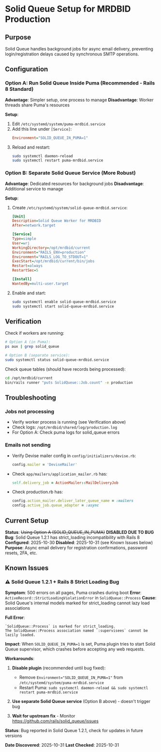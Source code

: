 # Solid Queue Setup for MRDBID Production

## Purpose
Solid Queue handles background jobs for async email delivery, preventing login/registration delays caused by synchronous SMTP operations.

## Configuration

### Option A: Run Solid Queue Inside Puma (Recommended - Rails 8 Standard)

**Advantage**: Simpler setup, one process to manage
**Disadvantage**: Worker threads share Puma's resources

**Setup**:
1. Edit `/etc/systemd/system/puma-mrdbid.service`
2. Add this line under `[Service]`:
   ```ini
   Environment="SOLID_QUEUE_IN_PUMA=1"
   ```
3. Reload and restart:
   ```bash
   sudo systemctl daemon-reload
   sudo systemctl restart puma-mrdbid.service
   ```

### Option B: Separate Solid Queue Service (More Robust)

**Advantage**: Dedicated resources for background jobs
**Disadvantage**: Additional service to manage

**Setup**:
1. Create `/etc/systemd/system/solid-queue-mrdbid.service`:
   ```ini
   [Unit]
   Description=Solid Queue Worker for MRDBID
   After=network.target

   [Service]
   Type=simple
   User=wrj
   WorkingDirectory=/opt/mrdbid/current
   Environment="RAILS_ENV=production"
   Environment="RAILS_LOG_TO_STDOUT=1"
   ExecStart=/opt/mrdbid/current/bin/jobs
   Restart=always
   RestartSec=5

   [Install]
   WantedBy=multi-user.target
   ```

2. Enable and start:
   ```bash
   sudo systemctl enable solid-queue-mrdbid.service
   sudo systemctl start solid-queue-mrdbid.service
   ```

## Verification

Check if workers are running:
```bash
# Option A (in Puma):
ps aux | grep solid_queue

# Option B (separate service):
sudo systemctl status solid-queue-mrdbid.service
```

Check queue tables (should have records being processed):
```bash
cd /opt/mrdbid/current
bin/rails runner "puts SolidQueue::Job.count" -e production
```

## Troubleshooting

### Jobs not processing
- Verify worker process is running (see Verification above)
- Check logs: `/opt/mrdbid/shared/log/production.log`
- For Option A: Check puma logs for solid_queue errors

### Emails not sending
- Verify Devise mailer config in `config/initializers/devise.rb`:
  ```ruby
  config.mailer = 'DeviseMailer'
  ```
- Check `app/mailers/application_mailer.rb` has:
  ```ruby
  self.delivery_job = ActionMailer::MailDeliveryJob
  ```
- Check production.rb has:
  ```ruby
  config.action_mailer.deliver_later_queue_name = :mailers
  config.active_job.queue_adapter = :async
  ```

## Current Setup
**Status**: ~~Using Option A (SOLID_QUEUE_IN_PUMA)~~ **DISABLED DUE TO BUG**
**Bug**: Solid Queue 1.2.1 has strict_loading incompatibility with Rails 8
**Configured**: 2025-10-30
**Disabled**: 2025-10-31 (see Known Issues below)
**Purpose**: Async email delivery for registration confirmations, password resets, 2FA, etc.

## Known Issues

### ⚠️ Solid Queue 1.2.1 + Rails 8 Strict Loading Bug

**Symptom**: 500 errors on all pages, Puma crashes during boot
**Error**: `ActiveRecord::StrictLoadingViolationError` in `SolidQueue::Process`
**Cause**: Solid Queue's internal models marked for strict_loading cannot lazy load associations

**Full Error**:
```
`SolidQueue::Process` is marked for strict_loading.
The SolidQueue::Process association named `:supervisees` cannot be lazily loaded.
```

**Impact**: When `SOLID_QUEUE_IN_PUMA=1` is set, Puma plugin tries to start Solid Queue supervisor, which crashes before accepting any web requests.

**Workarounds**:
1. **Disable plugin** (recommended until bug fixed):
   - Remove `Environment="SOLID_QUEUE_IN_PUMA=1"` from `/etc/systemd/system/puma-mrdbid.service`
   - Restart Puma: `sudo systemctl daemon-reload && sudo systemctl restart puma-mrdbid.service`

2. **Use separate Solid Queue service** (Option B above) - doesn't trigger bug

3. **Wait for upstream fix** - Monitor https://github.com/rails/solid_queue/issues

**Status**: Bug reported in Solid Queue 1.2.1, check for updates in future versions

**Date Discovered**: 2025-10-31
**Last Checked**: 2025-10-31
